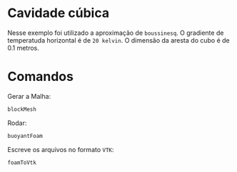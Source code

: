 # Cavidade cúbica

Nesse exemplo foi utilizado a aproximação de `boussinesq`. O gradiente de temperatuda horizontal é de `20 kelvin`. O dimensão da aresta do cubo é de 0.1 metros.

# Comandos

Gerar a Malha:

```bash
blockMesh
```

Rodar:

```bash
buoyantFoam
```

Escreve os arquivos no formato `VTK`:

```bash
foamToVtk
```
